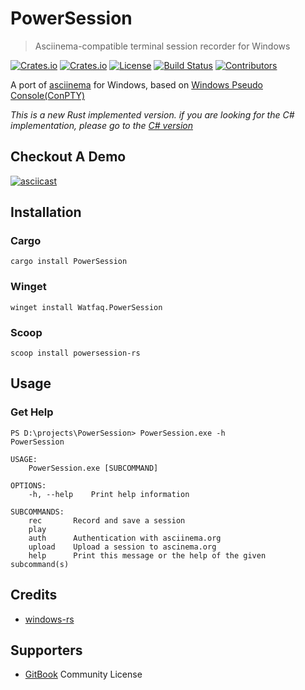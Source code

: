 # PowerSession

> Asciinema-compatible terminal session recorder for Windows

[![Crates.io](https://img.shields.io/crates/v/PowerSession?style=flat-square)](https://crates.io/crates/PowerSession)
[![Crates.io](https://img.shields.io/crates/d/PowerSession?style=flat-square)](https://crates.io/crates/PowerSession)
[![License](https://img.shields.io/badge/license-MIT-blue?style=flat-square)](./LICENSE)
[![Build Status](https://img.shields.io/github/actions/workflow/status/Watfaq/PowerSession-rs/ci.yml?style=flat-square)](https://github.com/Watfaq/PowerSession-rs/actions/workflows/ci.yml?query=branch%3Amain)
[![Contributors](https://img.shields.io/github/contributors/Watfaq/PowerSession-rs?style=flat-square)](https://github.com/Watfaq/PowerSession-rs/graphs/contributors)

A port of [asciinema](https://github.com/asciinema/asciinema) for Windows, based on [Windows Pseudo Console(ConPTY)](https://devblogs.microsoft.com/commandline/windows-command-line-introducing-the-windows-pseudo-console-conpty/)

*This is a new Rust implemented version.*
*if you are looking for the C# implementation, please go to the [C# version](https://github.com/Watfaq/PowerSession)*

## Checkout A Demo

[![asciicast](https://asciinema.org/a/499120.svg)](https://asciinema.org/a/499120)

## Installation

### Cargo

```console
cargo install PowerSession
```

### Winget

```console
winget install Watfaq.PowerSession
```

### Scoop

```console
scoop install powersession-rs
```

## Usage

### Get Help
```console
PS D:\projects\PowerSession> PowerSession.exe -h
PowerSession

USAGE:
    PowerSession.exe [SUBCOMMAND]

OPTIONS:
    -h, --help    Print help information

SUBCOMMANDS:
    rec       Record and save a session
    play
    auth      Authentication with asciinema.org
    upload    Upload a session to ascinema.org
    help      Print this message or the help of the given subcommand(s)
```

## Credits
- [windows-rs](https://github.com/microsoft/windows-rs)

## Supporters
- [GitBook](https://www.gitbook.com/) Community License
